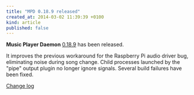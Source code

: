 ```yaml
---
title: "MPD 0.18.9 released"
created_at: 2014-03-02 11:39:39 +0100
kind: article
published: false
---
```


**Music Player Daemon** [0.18.9](/download/mpd/0.18/mpd-0.18.9.tar.xz)
has been released.

It improves the previous workaround for the Raspberry Pi audio driver
bug, eliminating noise during song change.  Child processes launched
by the "pipe" output plugin no longer ignore signals.  Several build
failures have been fixed.

[Change log](https://raw.githubusercontent.com/MusicPlayerDaemon/MPD/v0.18.9/NEWS)
